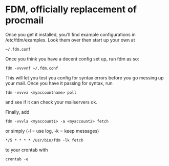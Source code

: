 # FDM, officially replacement of procmail

Once you get it installed, you'll find example configurations in /etc/fdm/examples.
Look them over then start up your own at

	~/.fdm.conf

Once you think you have a decent config set up, run fdm as so:

	fdm -vvvvnf ~/.fdm.conf

This will let you test you config for syntax errors before you go messing up your mail.
Once you have it passing for syntax, run

	fdm -vvvva <myaccountname> poll

and see if it can check your mailservers ok.

Finally, add

	fdm -vvvla <myaccount1> -a <myaccount2> fetch

or simply (-l = use log, -k = keep messages)

	*/5 * * * * /usr/bin/fdm -lk fetch

to your crontab with

	crontab -e
